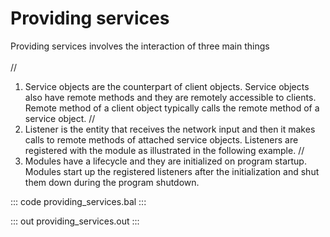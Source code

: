 # Providing services

Providing services involves the interaction of three main things <br/><br/>
//
1) Service objects are the counterpart of client objects. Service objects also have remote methods and they are remotely accessible to clients.
Remote method of a client object typically calls the remote method of a service object.
//
2) Listener is the entity that receives the network input and then it makes calls to remote methods of attached service objects.
Listeners are registered with the module as illustrated in the following example.
//
3) Modules have a lifecycle and they are initialized on program startup. Modules start up the registered listeners after the initialization and
shut them down during the program shutdown.

::: code providing_services.bal :::

::: out providing_services.out :::